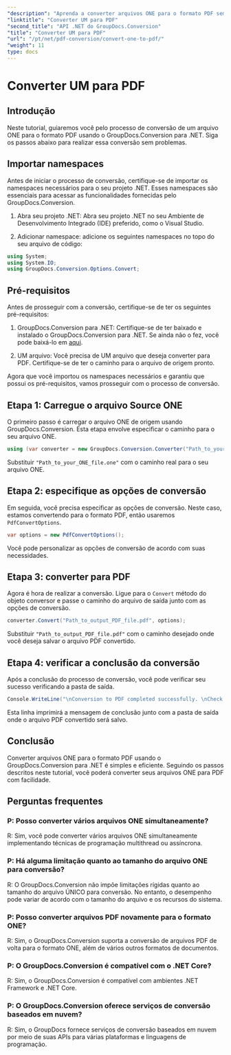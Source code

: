 ```yaml
---
"description": "Aprenda a converter arquivos ONE para o formato PDF sem esforço usando o GroupDocs.Conversion para .NET. Siga nosso guia passo a passo."
"linktitle": "Converter UM para PDF"
"second_title": "API .NET do GroupDocs.Conversion"
"title": "Converter UM para PDF"
"url": "/pt/net/pdf-conversion/convert-one-to-pdf/"
"weight": 11
type: docs
---
```

# Converter UM para PDF

## Introdução

Neste tutorial, guiaremos você pelo processo de conversão de um arquivo ONE para o formato PDF usando o GroupDocs.Conversion para .NET. Siga os passos abaixo para realizar essa conversão sem problemas.

## Importar namespaces

Antes de iniciar o processo de conversão, certifique-se de importar os namespaces necessários para o seu projeto .NET. Esses namespaces são essenciais para acessar as funcionalidades fornecidas pelo GroupDocs.Conversion.

1. Abra seu projeto .NET: Abra seu projeto .NET no seu Ambiente de Desenvolvimento Integrado (IDE) preferido, como o Visual Studio.

2. Adicionar namespace: adicione os seguintes namespaces no topo do seu arquivo de código:

```csharp
using System;
using System.IO;
using GroupDocs.Conversion.Options.Convert;
```

## Pré-requisitos

Antes de prosseguir com a conversão, certifique-se de ter os seguintes pré-requisitos:

1. GroupDocs.Conversion para .NET: Certifique-se de ter baixado e instalado o GroupDocs.Conversion para .NET. Se ainda não o fez, você pode baixá-lo em [aqui](https://releases.groupdocs.com/conversion/net/).

2. UM arquivo: Você precisa de UM arquivo que deseja converter para PDF. Certifique-se de ter o caminho para o arquivo de origem pronto.

Agora que você importou os namespaces necessários e garantiu que possui os pré-requisitos, vamos prosseguir com o processo de conversão.

## Etapa 1: Carregue o arquivo Source ONE

O primeiro passo é carregar o arquivo ONE de origem usando GroupDocs.Conversion. Esta etapa envolve especificar o caminho para o seu arquivo ONE.

```csharp
using (var converter = new GroupDocs.Conversion.Converter("Path_to_your_ONE_file.one"))
```

Substituir `"Path_to_your_ONE_file.one"` com o caminho real para o seu arquivo ONE.

## Etapa 2: especifique as opções de conversão

Em seguida, você precisa especificar as opções de conversão. Neste caso, estamos convertendo para o formato PDF, então usaremos `PdfConvertOptions`.

```csharp
var options = new PdfConvertOptions();
```

Você pode personalizar as opções de conversão de acordo com suas necessidades.

## Etapa 3: converter para PDF

Agora é hora de realizar a conversão. Ligue para o `Convert` método do objeto conversor e passe o caminho do arquivo de saída junto com as opções de conversão.

```csharp
converter.Convert("Path_to_output_PDF_file.pdf", options);
```

Substituir `"Path_to_output_PDF_file.pdf"` com o caminho desejado onde você deseja salvar o arquivo PDF convertido.

## Etapa 4: verificar a conclusão da conversão

Após a conclusão do processo de conversão, você pode verificar seu sucesso verificando a pasta de saída.

```csharp
Console.WriteLine("\nConversion to PDF completed successfully. \nCheck output in {0}", outputFolder);
```

Esta linha imprimirá a mensagem de conclusão junto com a pasta de saída onde o arquivo PDF convertido será salvo.

## Conclusão

Converter arquivos ONE para o formato PDF usando o GroupDocs.Conversion para .NET é simples e eficiente. Seguindo os passos descritos neste tutorial, você poderá converter seus arquivos ONE para PDF com facilidade.

## Perguntas frequentes

### P: Posso converter vários arquivos ONE simultaneamente?

R: Sim, você pode converter vários arquivos ONE simultaneamente implementando técnicas de programação multithread ou assíncrona.

### P: Há alguma limitação quanto ao tamanho do arquivo ONE para conversão?

R: O GroupDocs.Conversion não impõe limitações rígidas quanto ao tamanho do arquivo ÚNICO para conversão. No entanto, o desempenho pode variar de acordo com o tamanho do arquivo e os recursos do sistema.

### P: Posso converter arquivos PDF novamente para o formato ONE?

R: Sim, o GroupDocs.Conversion suporta a conversão de arquivos PDF de volta para o formato ONE, além de vários outros formatos de documentos.

### P: O GroupDocs.Conversion é compatível com o .NET Core?

R: Sim, o GroupDocs.Conversion é compatível com ambientes .NET Framework e .NET Core.

### P: O GroupDocs.Conversion oferece serviços de conversão baseados em nuvem?

R: Sim, o GroupDocs fornece serviços de conversão baseados em nuvem por meio de suas APIs para várias plataformas e linguagens de programação.